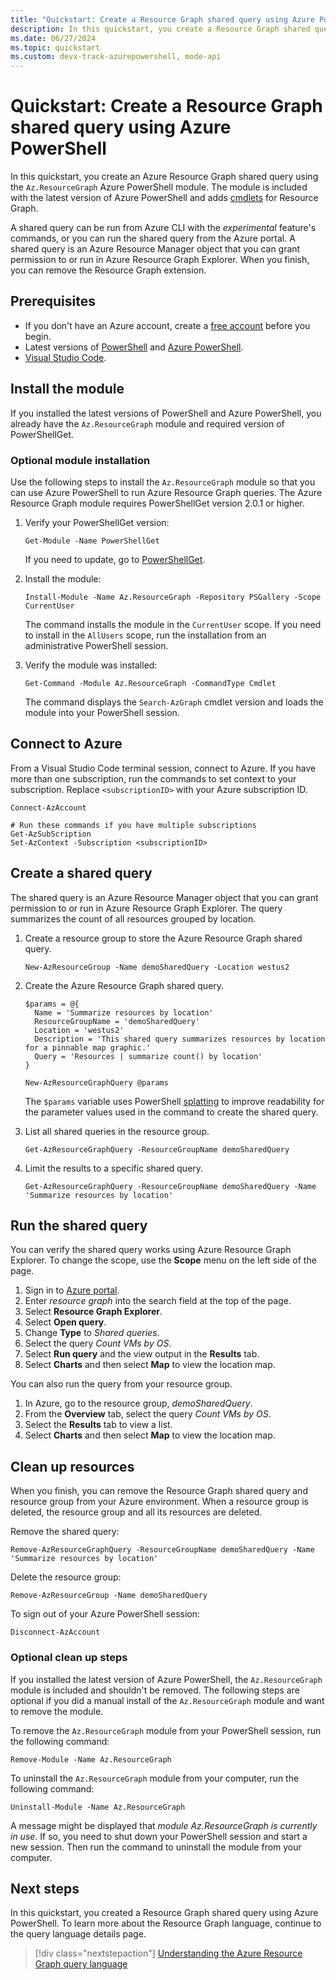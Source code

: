 ```yaml
---
title: "Quickstart: Create a Resource Graph shared query using Azure PowerShell"
description: In this quickstart, you create a Resource Graph shared query using Azure PowerShell.
ms.date: 06/27/2024
ms.topic: quickstart
ms.custom: devx-track-azurepowershell, mode-api
---
```


# Quickstart: Create a Resource Graph shared query using Azure PowerShell

In this quickstart, you create an Azure Resource Graph shared query using the `Az.ResourceGraph` Azure PowerShell module. The module is included with the latest version of Azure PowerShell and adds [cmdlets](/powershell/module/az.resourcegraph) for Resource Graph.

A shared query can be run from Azure CLI with the _experimental_ feature's commands, or you can run the shared query from the Azure portal. A shared query is an Azure Resource Manager object that you can grant permission to or run in Azure Resource Graph Explorer. When you finish, you can remove the Resource Graph extension.

## Prerequisites

- If you don't have an Azure account, create a [free account](https://azure.microsoft.com/pricing/purchase-options/azure-account?cid=msft_learn) before you begin.
- Latest versions of [PowerShell](/powershell/scripting/install/installing-powershell) and [Azure PowerShell](/powershell/azure/install-azure-powershell).
- [Visual Studio Code](https://code.visualstudio.com/).

## Install the module

If you installed the latest versions of PowerShell and Azure PowerShell, you already have the `Az.ResourceGraph` module and required version of PowerShellGet. 

### Optional module installation

Use the following steps to install the `Az.ResourceGraph` module so that you can use Azure PowerShell to run Azure Resource Graph queries. The Azure Resource Graph module requires PowerShellGet version 2.0.1 or higher. 

1. Verify your PowerShellGet version:

    ```azurepowershell
    Get-Module -Name PowerShellGet
    ```

   If you need to update, go to [PowerShellGet](/powershell/gallery/powershellget/install-powershellget).

1. Install the module:

   ```azurepowershell
   Install-Module -Name Az.ResourceGraph -Repository PSGallery -Scope CurrentUser
   ```

    The command installs the module in the `CurrentUser` scope. If you need to install in the `AllUsers` scope, run the installation from an administrative PowerShell session.

1. Verify the module was installed:

   ```azurepowershell
   Get-Command -Module Az.ResourceGraph -CommandType Cmdlet
   ```

   The command displays the `Search-AzGraph` cmdlet version and loads the module into your PowerShell session.

## Connect to Azure

From a Visual Studio Code terminal session, connect to Azure. If you have more than one subscription, run the commands to set context to your subscription. Replace `<subscriptionID>` with your Azure subscription ID.

```azurepowershell
Connect-AzAccount

# Run these commands if you have multiple subscriptions
Get-AzSubScription
Set-AzContext -Subscription <subscriptionID>
```

## Create a shared query

The shared query is an Azure Resource Manager object that you can grant permission to or run in Azure Resource Graph Explorer. The query summarizes the count of all resources grouped by location.

1. Create a resource group to store the Azure Resource Graph shared query.

   ```azurepowershell
   New-AzResourceGroup -Name demoSharedQuery -Location westus2
   ```

1. Create the Azure Resource Graph shared query.

   ```azurepowershell
   $params = @{
     Name = 'Summarize resources by location'
     ResourceGroupName = 'demoSharedQuery'
     Location = 'westus2'
     Description = 'This shared query summarizes resources by location for a pinnable map graphic.'
     Query = 'Resources | summarize count() by location'
   }

   New-AzResourceGraphQuery @params
   ```

   The `$params` variable uses PowerShell [splatting](/powershell/module/microsoft.powershell.core/about/about_splatting) to improve readability for the parameter values used in the command to create the shared query. 

1. List all shared queries in the resource group. 

   ```azurepowershell
   Get-AzResourceGraphQuery -ResourceGroupName demoSharedQuery
   ```

1. Limit the results to a specific shared query.

   ```azurepowershell
   Get-AzResourceGraphQuery -ResourceGroupName demoSharedQuery -Name 'Summarize resources by location'
   ```

## Run the shared query

You can verify the shared query works using Azure Resource Graph Explorer. To change the scope, use the **Scope** menu on the left side of the page. 

1. Sign in to [Azure portal](https://portal.azure.com).
1. Enter _resource graph_ into the search field at the top of the page.
1. Select **Resource Graph Explorer**.
1. Select **Open query**.
1. Change **Type** to _Shared queries_.
1. Select the query _Count VMs by OS_.
1. Select **Run query** and the view output in the **Results** tab.
1. Select **Charts** and then select **Map** to view the location map.

You can also run the query from your resource group. 

1. In Azure, go to the resource group, _demoSharedQuery_.
1. From the **Overview** tab, select the query _Count VMs by OS_.
1. Select the **Results** tab to view a list.
1. Select **Charts** and then select **Map** to view the location map.

## Clean up resources

When you finish, you can remove the Resource Graph shared query and resource group from your Azure environment. When a resource group is deleted, the resource group and all its resources are deleted.

Remove the shared query:

```azurepowershell
Remove-AzResourceGraphQuery -ResourceGroupName demoSharedQuery -Name 'Summarize resources by location'
```

Delete the resource group:

```azurepowershell
Remove-AzResourceGroup -Name demoSharedQuery
```

To sign out of your Azure PowerShell session:

```azurepowershell
Disconnect-AzAccount
```

### Optional clean up steps

If you installed the latest version of Azure PowerShell, the `Az.ResourceGraph` module is included and shouldn't be removed. The following steps are optional if you did a manual install of the `Az.ResourceGraph` module and want to remove the module. 

To remove the `Az.ResourceGraph` module from your PowerShell session, run the following command:

```azurepowershell
Remove-Module -Name Az.ResourceGraph
```

To uninstall the `Az.ResourceGraph` module from your computer, run the following command:

```azurepowershell
Uninstall-Module -Name Az.ResourceGraph
```

A message might be displayed that _module Az.ResourceGraph is currently in use_. If so, you need to shut down your PowerShell session and start a new session. Then run the command to uninstall the module from your computer.

## Next steps

In this quickstart, you created a Resource Graph shared query using Azure PowerShell. To learn more about the Resource Graph language, continue to the query language details page.

> [!div class="nextstepaction"]
> [Understanding the Azure Resource Graph query language](./concepts/query-language.md)
